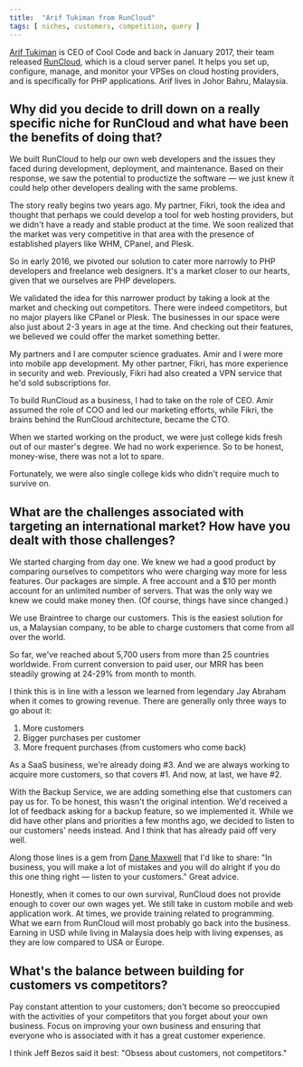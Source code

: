 ```yaml
---
title:  "Arif Tukiman from RunCloud"
tags: [ niches, customers, competition, query ]
---
```


[Arif Tukiman](https://twitter.com/arifcooll) is CEO of Cool Code and back in January 2017, their team released [RunCloud](https://runcloud.io/), which is a cloud server panel. It helps you set up, configure, manage, and monitor your VPSes on cloud hosting providers, and is specifically for PHP applications. Arif lives in Johor Bahru, Malaysia.

## Why did you decide to drill down on a really specific niche for RunCloud and what have been the benefits of doing that?

We built RunCloud to help our own web developers and the issues they faced during development, deployment, and maintenance. Based on their response, we saw the potential to productize the software — we just knew it could help other developers dealing with the same problems.

The story really begins two years ago. My partner, Fikri, took the idea and thought that perhaps we could develop a tool for web hosting providers, but we didn't have a ready and stable product at the time. We soon realized that the market was very competitive in that area with the presence of established players like WHM, CPanel, and Plesk.

So in early 2016, we pivoted our solution to cater more narrowly to PHP developers and freelance web designers. It's a market closer to our hearts, given that we ourselves are PHP developers.

We validated the idea for this narrower product by taking a look at the market and checking out competitors. There were indeed competitors, but no major players like CPanel or Plesk. The businesses in our space were also just about 2-3 years in age at the time. And checking out their features, we believed we could offer the market something better.

My partners and I are computer science graduates. Amir and I were more into mobile app development. My other partner, Fikri, has more experience in security and web. Previously, Fikri had also created a VPN service that he'd sold subscriptions for.

To build RunCloud as a business, I had to take on the role of CEO. Amir assumed the role of COO and led our marketing efforts, while Fikri, the brains behind the RunCloud architecture, became the CTO.

When we started working on the product, we were just college kids fresh out of our master's degree. We had no work experience. So to be honest, money-wise, there was not a lot to spare.

Fortunately, we were also single college kids who didn't require much to survive on.

## What are the challenges associated with targeting an international market? How have you dealt with those challenges?

We started charging from day one. We knew we had a good product by comparing ourselves to competitors who were charging way more for less features. Our packages are simple. A free account and a $10 per month account for an unlimited number of servers. That was the only way we knew we could make money then. (Of course, things have since changed.)

We use Braintree to charge our customers. This is the easiest solution for us, a Malaysian company, to be able to charge customers that come from all over the world.

So far, we've reached about 5,700 users from more than 25 countries worldwide. From current conversion to paid user, our MRR has been steadily growing at 24-29% from month to month.

I think this is in line with a lesson we learned from legendary Jay Abraham when it comes to growing revenue. There are generally only three ways to go about it:
1. More customers
2. Bigger purchases per customer
3. More frequent purchases (from customers who come back)

As a SaaS business, we're already doing #3. And we are always working to acquire more customers, so that covers #1. And now, at last, we have #2.

With the Backup Service, we are adding something else that customers can pay us for. To be honest, this wasn't the original intention. We'd received a lot of feedback asking for a backup feature, so we implemented it. While we did have other plans and priorities a few months ago, we decided to listen to our customers' needs instead. And I think that has already paid off very well.

Along those lines is a gem from [Dane Maxwell](https://thefoundation.com/) that I'd like to share: "In business, you will make a lot of mistakes and you will do alright if you do this one thing right — listen to your customers." Great advice.

Honestly, when it comes to our own survival, RunCloud does not provide enough to cover our own wages yet. We still take in custom mobile and web application work. At times, we provide training related to programming. What we earn from RunCloud will most probably go back into the business. Earning in USD while living in Malaysia does help with living expenses, as they are low compared to USA or Europe.

## What's the balance between building for customers vs competitors?

Pay constant attention to your customers; don't become so preoccupied with the activities of your competitors that you forget about your own business. Focus on improving your own business and ensuring that everyone who is associated with it has a great customer experience.

I think Jeff Bezos said it best: "Obsess about customers, not competitors."
